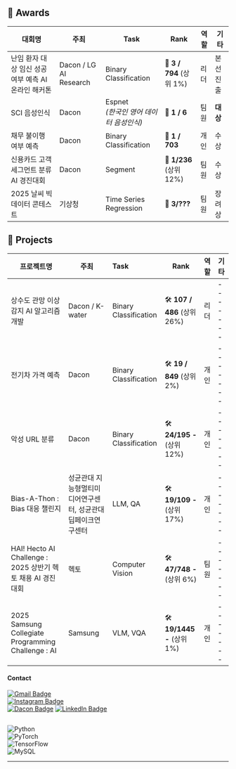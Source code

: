 ## 🏅 Awards

| 대회명 | 주최 | Task | Rank | 역할 | 기타 |
|--------|----------------|-----------------|---------------|------|---------------|
| 난임 환자 대상 임신 성공 여부 예측 AI 온라인 해커톤 | Dacon / LG AI Research | Binary Classification | 🏅 **3 / 794** (상위 1%) | 리더 | 본선 진출 |
| SCI 음성인식 | Dacon | Espnet <br> _(한국인 영어 데이터 음성인식)_ | 🏅 **1 / 6** | 팀원 | **대상** |
| 채무 불이행 여부 예측 | Dacon | Binary Classification | 🏅 **1 / 703** | 개인 | 수상 |
| 신용카드 고객 세그먼트 분류 AI 경진대회 | Dacon | Segment | 🏅 **1/236** (상위 12%) | 팀원 | 수상 |
| 2025 날씨 빅데이터 콘테스트 | 기상청 | Time Series Regression | 🏅 **3/???** | 팀원 | 장려상 |



## 📌 Projects

| 프로젝트명 | 주최 | Task | Rank | 역할 | 기타 |
|-----------------|------------------|:-----------------|---------------|------|---------------|
| 상수도 관망 이상 감지 AI 알고리즘 개발 | Dacon / K-water | Binary Classification | 🛠  **107 / 486** (상위 26%) | 리더 | ------- |
| 전기차 가격 예측 | Dacon | Binary Classification | 🛠  **19 / 849** (상위 2%) | 개인 | ------- |
| 악성 URL 분류 | Dacon | Binary Classification | 🛠 **24/195 -** (상위 12%) | 개인 |------- |
| Bias-A-Thon : Bias 대응 챌린지 <Track2> | 성균관대 지능형멀티미디어연구센터, 성균관대 딥페이크연구센터 | LLM, QA | 🛠 **19/109 -** (상위 17%) | 개인 |------- |
| HAI! Hecto AI Challenge : 2025 상반기 헥토 채용 AI 경진대회 | 헥토 | Computer Vision | 🛠 **47/748 -** (상위 6%) | 팀원 |------- |
| 2025 Samsung Collegiate Programming Challenge : AI | Samsung | VLM, VQA | 🛠 **19/1445 -** (상위 1%) | 개인 |------- |







#### Contact
[![Gmail Badge](https://img.shields.io/badge/Email-qmdlghfl3%40naver.com-red?style=flat-square&logo=Gmail&logoColor=white)](mailto:qmdlghfl3@naver.com)  
[![Instagram Badge](https://img.shields.io/badge/Instagram-tlawogus__-purple?style=flat-square&logo=Instagram&logoColor=white)](https://www.instagram.com/tlawogus_)  
[![Dacon Badge](https://img.shields.io/badge/Dacon-qmdlghfl2@gmail.com-blue?style=flat-square&logo=Dacon=white)](https://dacon.io/myprofile/516434/competition)
[![LinkedIn Badge](https://img.shields.io/badge/LinkedIn-View%20Profile-blue?style=flat-square&logo=LinkedIn&logoColor=white)](https://www.linkedin.com/in/jaehyeonKR/)






##  
![Python](https://img.shields.io/badge/Python-3776AB?style=for-the-badge&logo=python&logoColor=white)  
![PyTorch](https://img.shields.io/badge/PyTorch-EE4C2C?style=for-the-badge&logo=pytorch&logoColor=white)  
![TensorFlow](https://img.shields.io/badge/TensorFlow-FF6F00?style=for-the-badge&logo=tensorflow&logoColor=white)  
![MySQL](https://img.shields.io/badge/MySQL-4479A1?style=for-the-badge&logo=mysql&logoColor=white)  

              
---

